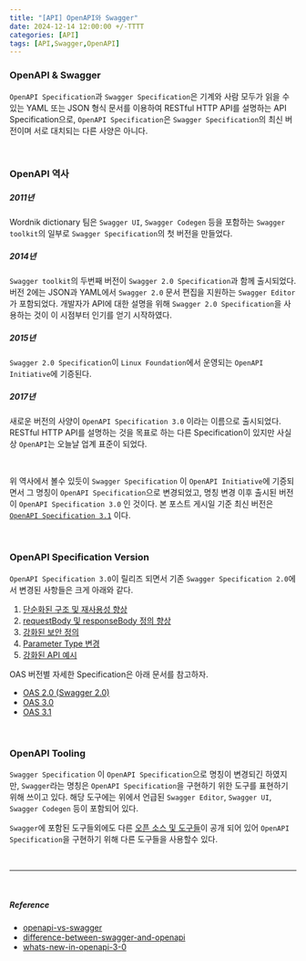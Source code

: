 ```yaml
---
title: "[API] OpenAPI와 Swagger"
date: 2024-12-14 12:00:00 +/-TTTT
categories: [API]
tags: [API,Swagger,OpenAPI]
---
```


### **OpenAPI & Swagger**
`OpenAPI Specification`과 `Swagger Specification`은 기계와 사람 모두가 읽을 수 있는 YAML 또는 JSON 형식 문서를 이용하여 RESTful HTTP API를 설명하는 API Specification으로, `OpenAPI Specification`은 `Swagger Specification`의 최신 버전이며 서로 대치되는 다른 사양은 아니다.

<br>

### **OpenAPI 역사**

##### 2011년
Wordnik dictionary 팀은 `Swagger UI`, `Swagger Codegen` 등을 포함하는 `Swagger toolkit`의 일부로 `Swagger Specification`의 첫 버전을 만들었다.

##### 2014년
`Swagger toolkit`의 두번째 버전이 `Swagger 2.0 Specification`과 함께 출시되었다. 버전 2에는 JSON과 YAML에서 `Swagger 2.0` 문서 편집을 지원하는 `Swagger Editor`가 포함되었다. 개발자가 API에 대한 설명을 위해 `Swagger 2.0 Specification`을 사용하는 것이 이 시점부터 인기를 얻기 시작하였다.

##### 2015년
`Swagger 2.0 Specification`이 `Linux Foundation`에서 운영되는 `OpenAPI Initiative`에 기증된다.

##### 2017년
새로운 버전의 사양이 `OpenAPI Specification 3.0` 이라는 이름으로 출시되었다. RESTful HTTP API를 설명하는 것을 목표로 하는 다른 Specification이 있지만 사실상 `OpenAPI`는 오늘날 업계 표준이 되었다.

<br>

위 역사에서 볼수 있듯이 `Swagger Specification` 이 `OpenAPI Initiative`에 기증되면서 그 명칭이 `OpenAPI Specification`으로 변경되었고, 명칭 변경 이후 출시된 버전이 `OpenAPI Specification 3.0` 인 것이다. 본 포스트 게시일 기준 최신 버전은 [`OpenAPI Specification 3.1`](https://spec.openapis.org/oas/v3.1.0.html) 이다.

<br>

### **OpenAPI Specification Version**

`OpenAPI Specification 3.0`이 릴리즈 되면서 기존 `Swagger Specification 2.0`에서 변경된 사항들은 크게 아래와 같다. 
1. [단순화된 구조 및 재사용성 향상](https://swagger.io/docs/specification/v3_0/basic-structure/)
2. [requestBody 및 responseBody 정의 향상](https://swagger.io/docs/specification/v3_0/describing-request-body/describing-request-body/)
3. [강화된 보안 정의](https://swagger.io/docs/specification/v3_0/authentication/)
4. [Parameter Type 변경](https://swagger.io/docs/specification/v3_0/describing-parameters/)
5. [강화된 API 예시](https://swagger.io/docs/specification/v3_0/adding-examples/)


OAS 버전별 자세한 Specification은 아래 문서를 참고하자.
- [OAS 2.0 (Swagger 2.0)](https://swagger.io/specification/v2/)
- [OAS 3.0](https://swagger.io/specification/v3/)
- [OAS 3.1](https://swagger.io/specification/)

<br>

### **OpenAPI Tooling**

`Swagger Specification` 이 `OpenAPI Specification`으로 명칭이 변경되긴 하였지만, `Swagger`라는 명칭은 `OpenAPI Specification`을 구현하기 위한 도구를 표현하기 위해 쓰이고 있다. 해당 도구에는 위에서 언급된 `Swagger Editor`, `Swagger UI`, `Swagger Codegen` 등이 포함되어 있다.

`Swagger`에 포함된 도구들외에도 다른 [오픈 소스 및 도구들](https://tools.openapis.org/)이 공개 되어 있어 `OpenAPI Specification`을 구현하기 위해 다른 도구들을 사용할수 있다.

<br>

---

<br>

##### Reference
- [openapi-vs-swagger](https://blog.postman.com/openapi-vs-swagger/)
- [difference-between-swagger-and-openapi](https://swagger.io/blog/api-strategy/difference-between-swagger-and-openapi/)
- [whats-new-in-openapi-3-0](https://swagger.io/blog/news/whats-new-in-openapi-3-0/)
